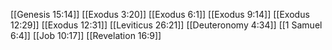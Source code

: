 [[Genesis 15:14]]
[[Exodus 3:20]]
[[Exodus 6:1]]
[[Exodus 9:14]]
[[Exodus 12:29]]
[[Exodus 12:31]]
[[Leviticus 26:21]]
[[Deuteronomy 4:34]]
[[1 Samuel 6:4]]
[[Job 10:17]]
[[Revelation 16:9]]
